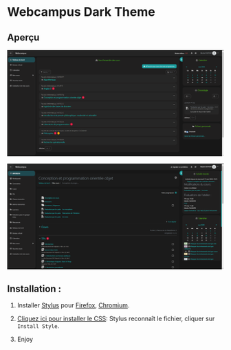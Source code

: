 # Webcampus Dark Theme

## Aperçu

![Vue d'un cours](assets/main_preview.png)

![Tableau de bord](assets/course_preview.png)

## Installation :

1. Installer [Stylus](https://add0n.com/stylus.html) pour [Firefox](https://addons.mozilla.org/en-US/firefox/addon/styl-us/), [Chromium](https://chrome.google.com/webstore/detail/stylus/clngdbkpkpeebahjckkjfobafhncgmne).

2. [Cliquez ici pour installer le CSS](https://raw.githubusercontent.com/martin-danhier/webcampus-dark-theme/master/dark_webcampus.user.css): Stylus reconnaît le fichier, cliquer sur `Install Style`.

3. Enjoy
